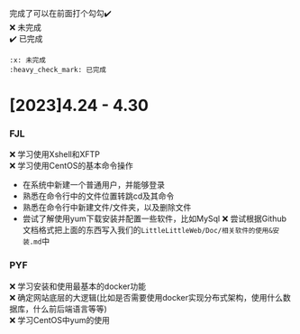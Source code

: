 完成了可以在前面打个勾勾:heavy_check_mark:  
:x: 未完成  
:heavy_check_mark: 已完成  
```
:x: 未完成  
:heavy_check_mark: 已完成
```
# [2023]4.24 - 4.30  
### FJL  
:x: 学习使用Xshell和XFTP  
:x: 学习使用CentOS的基本命令操作  
  - 在系统中新建一个普通用户，并能够登录
  - 熟悉在命令行中的文件位置转跳cd及其命令
  - 熟悉在命令行中新建文件/文件夹，以及删除文件
  - 尝试了解使用yum下载安装并配置一些软件，比如MySql
:x: 尝试根据Github文档格式把上面的东西写入我们的`LittleLittleWeb/Doc/相关软件的使用&安装.md`中
### PYF
:x: 学习安装和使用最基本的docker功能  
:x: 确定网站底层的大逻辑(比如是否需要使用docker实现分布式架构，使用什么数据库，什么前后端语言等等)  
:x: 学习CentOS中yum的使用  
